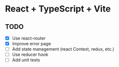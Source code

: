 # React + TypeScript + Vite

## TODO

-   [x] Use react-router
-   [x] Improve error page
-   [ ] Add state management (react Context, redux, etc.)
-   [ ] Use reducer hook
-   [ ] Add unit tests
